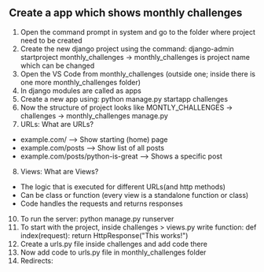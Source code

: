## Create a app which shows monthly challenges
1) Open the command prompt in system and go to the folder where project need to be created
2) Create the new django project using the command:
django-admin startproject monthly_challenges
-> monthly_challenges is project name which can be changed
3) Open the VS Code from monthly_challenges (outside one; inside there is one more monthly_challenges folder)
4) In django modules are called as apps
5) Create a new app using:
python manage.py startapp challenges
6) Now the structure of project looks like
MONTLY_CHALLENGES
  -> challenges
  -> monthly_challenges
   manage.py
7) URLs: What are URLs?
* example.com/  --> Show starting (home) page
* example.com/posts --> Show list of all posts
* example.com/posts/python-is-great --> Shows a specific post
8) Views: What are Views?
* The logic that is executed for different URLs(and http methods)
* Can be class or function (every view is a standalone function or class)
* Code handles the requests and returns responses
10) To run the server:
python manage.py runserver
11) To start with the project, inside challenges > views.py write function:
def index(request):
    return HttpResponse("This works!")
12) Create a urls.py file inside challenges and add code there
13) Now add code to urls.py file in monthly_challenges folder
14) Redirects: 